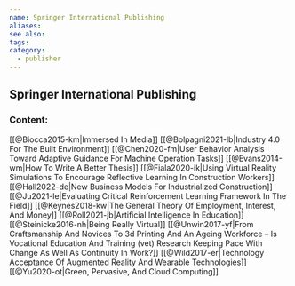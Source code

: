```yaml
---
name: Springer International Publishing
aliases:
see also:
tags:
category:
  - publisher
---
```


## Springer International Publishing

### Content:
[[@Biocca2015-km|Immersed In Media]]
[[@Bolpagni2021-lb|Industry 4.0 For The Built Environment]]
[[@Chen2020-fm|User Behavior Analysis Toward Adaptive Guidance For Machine Operation Tasks]]
[[@Evans2014-wm|How To Write A Better Thesis]]
[[@Fiala2020-ik|Using Virtual Reality Simulations To Encourage Reflective Learning In Construction Workers]]
[[@Hall2022-de|New Business Models For Industrialized Construction]]
[[@Ju2021-le|Evaluating Critical Reinforcement Learning Framework In The Field]]
[[@Keynes2018-kw|The General Theory Of Employment, Interest, And Money]]
[[@Roll2021-jb|Artificial Intelligence In Education]]
[[@Steinicke2016-nh|Being Really Virtual]]
[[@Unwin2017-yf|From Craftsmanship And Novices To 3d Printing And An Ageing Workforce – Is Vocational Education And Training (vet) Research Keeping Pace With Change As Well As Continuity In Work?]]
[[@Wild2017-er|Technology Acceptance Of Augmented Reality And Wearable Technologies]]
[[@Yu2020-ot|Green, Pervasive, And Cloud Computing]]